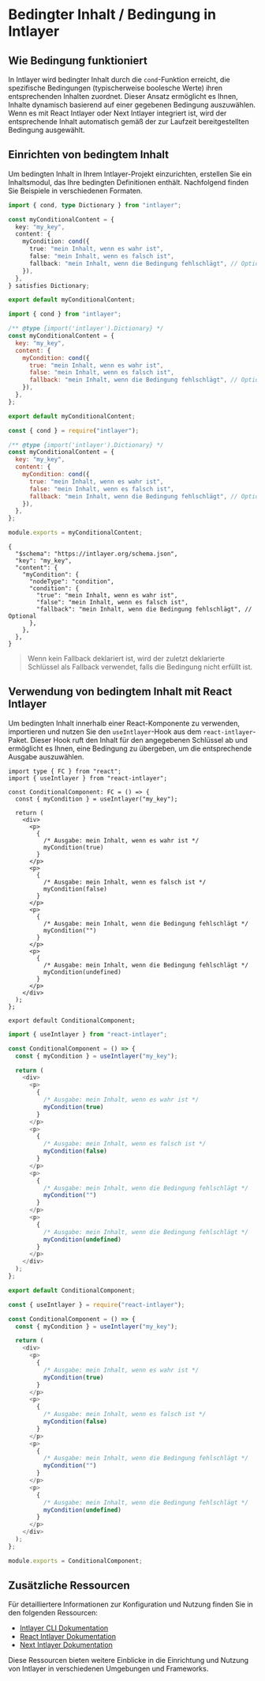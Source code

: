 # Bedingter Inhalt / Bedingung in Intlayer

## Wie Bedingung funktioniert

In Intlayer wird bedingter Inhalt durch die `cond`-Funktion erreicht, die spezifische Bedingungen (typischerweise boolesche Werte) ihren entsprechenden Inhalten zuordnet. Dieser Ansatz ermöglicht es Ihnen, Inhalte dynamisch basierend auf einer gegebenen Bedingung auszuwählen. Wenn es mit React Intlayer oder Next Intlayer integriert ist, wird der entsprechende Inhalt automatisch gemäß der zur Laufzeit bereitgestellten Bedingung ausgewählt.

## Einrichten von bedingtem Inhalt

Um bedingten Inhalt in Ihrem Intlayer-Projekt einzurichten, erstellen Sie ein Inhaltsmodul, das Ihre bedingten Definitionen enthält. Nachfolgend finden Sie Beispiele in verschiedenen Formaten.

```typescript fileName="**/*.content.ts" contentDeclarationFormat="typescript"
import { cond, type Dictionary } from "intlayer";

const myConditionalContent = {
  key: "my_key",
  content: {
    myCondition: cond({
      true: "mein Inhalt, wenn es wahr ist",
      false: "mein Inhalt, wenn es falsch ist",
      fallback: "mein Inhalt, wenn die Bedingung fehlschlägt", // Optional
    }),
  },
} satisfies Dictionary;

export default myConditionalContent;
```

```javascript fileName="**/*.content.mjs" contentDeclarationFormat="esm"
import { cond } from "intlayer";

/** @type {import('intlayer').Dictionary} */
const myConditionalContent = {
  key: "my_key",
  content: {
    myCondition: cond({
      true: "mein Inhalt, wenn es wahr ist",
      false: "mein Inhalt, wenn es falsch ist",
      fallback: "mein Inhalt, wenn die Bedingung fehlschlägt", // Optional
    }),
  },
};

export default myConditionalContent;
```

```javascript fileName="**/*.content.cjs" contentDeclarationFormat="commonjs"
const { cond } = require("intlayer");

/** @type {import('intlayer').Dictionary} */
const myConditionalContent = {
  key: "my_key",
  content: {
    myCondition: cond({
      true: "mein Inhalt, wenn es wahr ist",
      false: "mein Inhalt, wenn es falsch ist",
      fallback: "mein Inhalt, wenn die Bedingung fehlschlägt", // Optional
    }),
  },
};

module.exports = myConditionalContent;
```

```json5 fileName="**/*.content.json" contentDeclarationFormat="json"
{
  "$schema": "https://intlayer.org/schema.json",
  "key": "my_key",
  "content": {
    "myCondition": {
      "nodeType": "condition",
      "condition": {
        "true": "mein Inhalt, wenn es wahr ist",
        "false": "mein Inhalt, wenn es falsch ist",
        "fallback": "mein Inhalt, wenn die Bedingung fehlschlägt", // Optional
      },
    },
  },
}
```

> Wenn kein Fallback deklariert ist, wird der zuletzt deklarierte Schlüssel als Fallback verwendet, falls die Bedingung nicht erfüllt ist.

## Verwendung von bedingtem Inhalt mit React Intlayer

Um bedingten Inhalt innerhalb einer React-Komponente zu verwenden, importieren und nutzen Sie den `useIntlayer`-Hook aus dem `react-intlayer`-Paket. Dieser Hook ruft den Inhalt für den angegebenen Schlüssel ab und ermöglicht es Ihnen, eine Bedingung zu übergeben, um die entsprechende Ausgabe auszuwählen.

```tsx fileName="**/*.tsx" codeFormat="typescript"
import type { FC } from "react";
import { useIntlayer } from "react-intlayer";

const ConditionalComponent: FC = () => {
  const { myCondition } = useIntlayer("my_key");

  return (
    <div>
      <p>
        {
          /* Ausgabe: mein Inhalt, wenn es wahr ist */
          myCondition(true)
        }
      </p>
      <p>
        {
          /* Ausgabe: mein Inhalt, wenn es falsch ist */
          myCondition(false)
        }
      </p>
      <p>
        {
          /* Ausgabe: mein Inhalt, wenn die Bedingung fehlschlägt */
          myCondition("")
        }
      </p>
      <p>
        {
          /* Ausgabe: mein Inhalt, wenn die Bedingung fehlschlägt */
          myCondition(undefined)
        }
      </p>
    </div>
  );
};

export default ConditionalComponent;
```

```javascript fileName="**/*.mjx" codeFormat="esm"
import { useIntlayer } from "react-intlayer";

const ConditionalComponent = () => {
  const { myCondition } = useIntlayer("my_key");

  return (
    <div>
      <p>
        {
          /* Ausgabe: mein Inhalt, wenn es wahr ist */
          myCondition(true)
        }
      </p>
      <p>
        {
          /* Ausgabe: mein Inhalt, wenn es falsch ist */
          myCondition(false)
        }
      </p>
      <p>
        {
          /* Ausgabe: mein Inhalt, wenn die Bedingung fehlschlägt */
          myCondition("")
        }
      </p>
      <p>
        {
          /* Ausgabe: mein Inhalt, wenn die Bedingung fehlschlägt */
          myCondition(undefined)
        }
      </p>
    </div>
  );
};

export default ConditionalComponent;
```

```javascript fileName="**/*.cjs" codeFormat="commonjs"
const { useIntlayer } = require("react-intlayer");

const ConditionalComponent = () => {
  const { myCondition } = useIntlayer("my_key");

  return (
    <div>
      <p>
        {
          /* Ausgabe: mein Inhalt, wenn es wahr ist */
          myCondition(true)
        }
      </p>
      <p>
        {
          /* Ausgabe: mein Inhalt, wenn es falsch ist */
          myCondition(false)
        }
      </p>
      <p>
        {
          /* Ausgabe: mein Inhalt, wenn die Bedingung fehlschlägt */
          myCondition("")
        }
      </p>
      <p>
        {
          /* Ausgabe: mein Inhalt, wenn die Bedingung fehlschlägt */
          myCondition(undefined)
        }
      </p>
    </div>
  );
};

module.exports = ConditionalComponent;
```

## Zusätzliche Ressourcen

Für detailliertere Informationen zur Konfiguration und Nutzung finden Sie in den folgenden Ressourcen:

- [Intlayer CLI Dokumentation](https://github.com/aymericzip/intlayer/blob/main/docs/de/intlayer_cli.md)
- [React Intlayer Dokumentation](https://github.com/aymericzip/intlayer/blob/main/docs/de/intlayer_with_create_react_app.md)
- [Next Intlayer Dokumentation](https://github.com/aymericzip/intlayer/blob/main/docs/de/intlayer_with_nextjs_15.md)

Diese Ressourcen bieten weitere Einblicke in die Einrichtung und Nutzung von Intlayer in verschiedenen Umgebungen und Frameworks.
